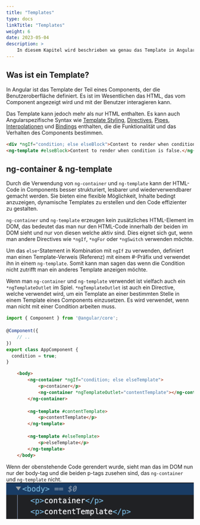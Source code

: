 ```yaml
---
title: "Templates"
type: docs
linkTitle: "Templates"
weight: 6
date: 2023-05-04
description: >
    In diesem Kapitel wird beschrieben wa genau das Template in Angular ist.
---
```


## Was ist ein Template?
In Angular ist das Template der Teil eines Components, der die Benutzeroberfläche definiert. Es ist im Wesentlichen das HTML, das vom Component angezeigt wird und mit der Benutzer interagieren kann.

Das Template kann jedoch mehr als nur HTML enthalten. Es kann auch Angularspezifische Syntax wie [Template Styling](../03_5_ts_stylesheet#template-styling), [Directives](../03_7_ts_directives), [Pipes](../04_2_ts_pipes), [Interpolationen](../04_1_ts_data_binding#interpolation) und [Bindings](../04_1_ts_data_binding) enthalten, die die Funktionalität und das Verhalten des Components bestimmen.

```html
<div *ngIf="condition; else elseBlock">Content to render when condition is true.</div>
<ng-template #elseBlock>Content to render when condition is false.</ng-template>
```

## ng-container &  ng-template
Durch die Verwendung von `ng-container` und `ng-template` kann der HTML-Code in Components besser strukturiert, lesbarer und wiederverwendbarer gemacht werden. Sie bieten eine flexible Möglichkeit, Inhalte bedingt anzuzeigen, dynamische Templates zu erstellen und den Code effizienter zu gestalten.

`ng-container` und `ng-template` erzeugen kein zusätzliches HTML-Element im DOM, das bedeutet das man nur den HTML-Code innerhalb der beiden im DOM sieht und nur von diesen welche aktiv sind.
Dies eignet sich gut, wenn man andere Directives wie `*ngIf`, `*ngFor` oder `*ngSwitch` verwenden möchte.

Um das `else`-Statement in Kombination mit `ngIf` zu verwenden, definiert man einen Template-Verweis (Referenz) mit einem #-Präfix und verwendet ihn in einem `ng-template`. Somit kann man sagen das wenn die Condition nicht zutrifft man ein anderes Template anzeigen möchte.

Wenn man `ng-container` und `ng-template` verwendet ist vielfach auch ein `*ngTemplateOutlet` im Spiel. `*ngTemplateOutlet` ist auch ein Directive, welche verwendet wird, um ein Template an einer bestimmten Stelle in einem Template eines Components einzusetzen. Es wird verwendet, wenn man nicht mit einer Condition arbeiten muss.


```typescript
import { Component } from '@angular/core';

@Component({
    // ..
})
export class AppComponent {
  condition = true;
}
```
```html
    <body>
        <ng-container *ngIf="condition; else elseTemplate">
            <p>container</p>
            <ng-container *ngTemplateOutlet="contentTemplate"></ng-container>
        </ng-container>

        <ng-template #contentTemplate>
            <p>contentTemplate</p>
        </ng-template>

        <ng-template #elseTemplate>
            <p>elseTemplate</p>
        </ng-template>
    </body>
```
Wenn der obenstehende Code gerendert wurde, sieht man das im DOM nun nur der body-tag und die beiden p-tags zusehen sind, das `ng-container` und `ng-template` nicht.
![DOM](./images/template-dom.png) 


